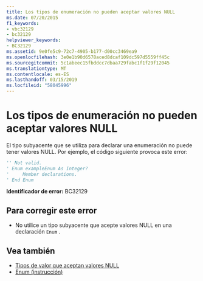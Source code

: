 ```yaml
---
title: Los tipos de enumeración no pueden aceptar valores NULL
ms.date: 07/20/2015
f1_keywords:
- vbc32129
- bc32129
helpviewer_keywords:
- BC32129
ms.assetid: 9e0fe5c9-72c7-4905-b177-d00cc3469ea9
ms.openlocfilehash: 3e0e1b90d6578aced8dcaf109dc597d5559ff45c
ms.sourcegitcommit: 5c1abeec15fbddcc7dbaa729fabc1f1f29f12045
ms.translationtype: MT
ms.contentlocale: es-ES
ms.lasthandoff: 03/15/2019
ms.locfileid: "58045996"
---
```

# <a name="enum-types-cannot-be-nullable"></a>Los tipos de enumeración no pueden aceptar valores NULL
El tipo subyacente que se utiliza para declarar una enumeración no puede tener valores NULL. Por ejemplo, el código siguiente provoca este error:  
  
```vb  
'' Not valid.  
' Enum exampleEnum As Integer?  
'     Member declarations.  
' End Enum  
```  
  
 **Identificador de error:** BC32129  
  
## <a name="to-correct-this-error"></a>Para corregir este error  
  
-   No utilice un tipo subyacente que acepte valores NULL en una declaración `Enum` .  
  
## <a name="see-also"></a>Vea también

- [Tipos de valor que aceptan valores NULL](../../visual-basic/programming-guide/language-features/data-types/nullable-value-types.md)
- [Enum (instrucción)](../../visual-basic/language-reference/statements/enum-statement.md)
